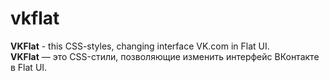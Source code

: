 # vkflat
**VKFlat** - this CSS-styles, changing interface VK.com in Flat UI.  
**VKFlat** — это CSS-стили, позволяющие изменить интерфейс ВКонтакте в Flat UI.
